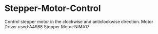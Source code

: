 # Stepper-Motor-Control
Control stepper motor in the clockwise and anticlockwise direction. 
Motor Driver used:A4988 
Stepper Motor:NIMA17
